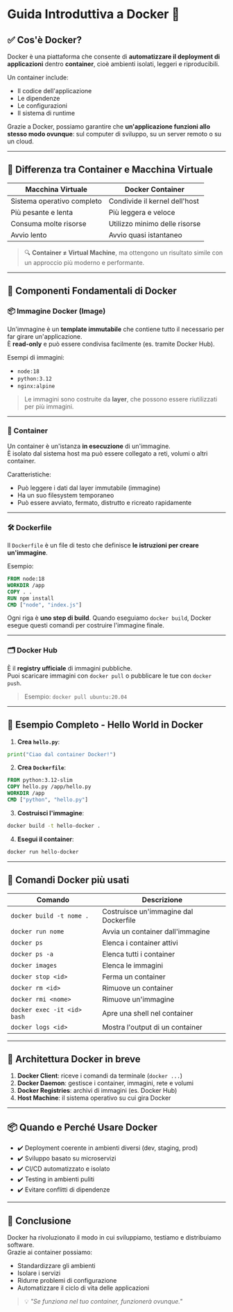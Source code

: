 
# Guida Introduttiva a Docker 🐳

## ✅ Cos'è Docker?

Docker è una piattaforma che consente di **automatizzare il deployment di applicazioni** dentro **container**, cioè ambienti isolati, leggeri e riproducibili.

Un container include:
- Il codice dell'applicazione
- Le dipendenze
- Le configurazioni
- Il sistema di runtime

Grazie a Docker, possiamo garantire che **un'applicazione funzioni allo stesso modo ovunque**: sul computer di sviluppo, su un server remoto o su un cloud.

---

## 🧱 Differenza tra Container e Macchina Virtuale

| Macchina Virtuale         | Docker Container             |
|---------------------------|------------------------------|
| Sistema operativo completo | Condivide il kernel dell'host |
| Più pesante e lenta        | Più leggera e veloce          |
| Consuma molte risorse      | Utilizzo minimo delle risorse |
| Avvio lento                | Avvio quasi istantaneo        |

> 🔍 **Container ≠ Virtual Machine**, ma ottengono un risultato simile con un approccio più moderno e performante.

---

## 🧩 Componenti Fondamentali di Docker

### 📦 Immagine Docker (Image)
Un'immagine è un **template immutabile** che contiene tutto il necessario per far girare un'applicazione.  
È **read-only** e può essere condivisa facilmente (es. tramite Docker Hub).

Esempi di immagini:
- `node:18`
- `python:3.12`
- `nginx:alpine`

> Le immagini sono costruite da **layer**, che possono essere riutilizzati per più immagini.

---

### 🧪 Container
Un container è un'istanza **in esecuzione** di un'immagine.  
È isolato dal sistema host ma può essere collegato a reti, volumi o altri container.

Caratteristiche:
- Può leggere i dati dal layer immutabile (immagine)
- Ha un suo filesystem temporaneo
- Può essere avviato, fermato, distrutto e ricreato rapidamente

---

### 🛠️ Dockerfile
Il `Dockerfile` è un file di testo che definisce **le istruzioni per creare un'immagine**.

Esempio:

```Dockerfile
FROM node:18
WORKDIR /app
COPY . .
RUN npm install
CMD ["node", "index.js"]
```

Ogni riga è **uno step di build**. Quando eseguiamo `docker build`, Docker esegue questi comandi per costruire l'immagine finale.

---

### 🗂️ Docker Hub
È il **registry ufficiale** di immagini pubbliche.  
Puoi scaricare immagini con `docker pull` o pubblicare le tue con `docker push`.

> Esempio: `docker pull ubuntu:20.04`

---

## 🚀 Esempio Completo - Hello World in Docker

1. **Crea `hello.py`**:

```python
print("Ciao dal container Docker!")
```

2. **Crea `Dockerfile`**:

```Dockerfile
FROM python:3.12-slim
COPY hello.py /app/hello.py
WORKDIR /app
CMD ["python", "hello.py"]
```

3. **Costruisci l'immagine**:

```bash
docker build -t hello-docker .
```

4. **Esegui il container**:

```bash
docker run hello-docker
```

---

## 🔧 Comandi Docker più usati

| Comando                            | Descrizione |
|-----------------------------------|-------------|
| `docker build -t nome .`          | Costruisce un'immagine dal Dockerfile |
| `docker run nome`                 | Avvia un container dall'immagine |
| `docker ps`                       | Elenca i container attivi |
| `docker ps -a`                    | Elenca tutti i container |
| `docker images`                   | Elenca le immagini |
| `docker stop <id>`                | Ferma un container |
| `docker rm <id>`                  | Rimuove un container |
| `docker rmi <nome>`               | Rimuove un'immagine |
| `docker exec -it <id> bash`       | Apre una shell nel container |
| `docker logs <id>`                | Mostra l'output di un container |

---

## 🧭 Architettura Docker in breve

1. **Docker Client**: riceve i comandi da terminale (`docker ...`)
2. **Docker Daemon**: gestisce i container, immagini, rete e volumi
3. **Docker Registries**: archivi di immagini (es. Docker Hub)
4. **Host Machine**: il sistema operativo su cui gira Docker

---

## 📦 Quando e Perché Usare Docker

- ✔️ Deployment coerente in ambienti diversi (dev, staging, prod)
- ✔️ Sviluppo basato su microservizi
- ✔️ CI/CD automatizzato e isolato
- ✔️ Testing in ambienti puliti
- ✔️ Evitare conflitti di dipendenze

---

## 🧠 Conclusione

Docker ha rivoluzionato il modo in cui sviluppiamo, testiamo e distribuiamo software.  
Grazie ai container possiamo:
- Standardizzare gli ambienti
- Isolare i servizi
- Ridurre problemi di configurazione
- Automatizzare il ciclo di vita delle applicazioni

> 💡 *"Se funziona nel tuo container, funzionerà ovunque."*
